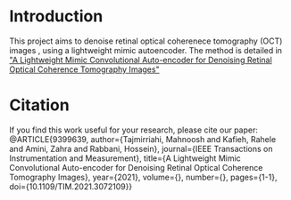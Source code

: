 # Introduction
This project aims to denoise retinal optical coherenece tomography (OCT) images , using a lightweight mimic autoencoder.
The method is detailed in ["A Lightweight Mimic Convolutional Auto-encoder for Denoising Retinal Optical Coherence Tomography Images"](https://ieeexplore.ieee.org/document/9399639)
# Citation
If you find this work useful for your research, please cite our paper:
<a> @ARTICLE{9399639,  author={Tajmirriahi, Mahnoosh and Kafieh, Rahele and Amini, Zahra and Rabbani, Hossein},  journal={IEEE Transactions on Instrumentation and Measurement},   title={A Lightweight Mimic Convolutional Auto-encoder for Denoising Retinal Optical Coherence Tomography Images},   year={2021},  volume={},  number={},  pages={1-1},  doi={10.1109/TIM.2021.3072109}}
